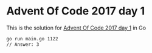 # Advent Of Code 2017 day 1

This is the solution for [Advent Of Code 2017 day 1](https://adventofcode.com/2017/day/1) in Go

```bash
go run main.go 1122
// Answer: 3
```
